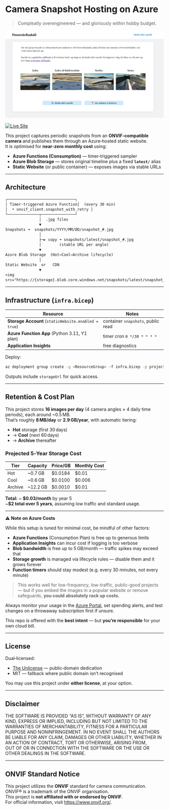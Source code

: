 # Camera Snapshot Hosting on Azure

> Compleatly overengineered — and gloriously within hobby budget.

[![Screenshot of the live site](image.png)](https://utivist5vhfj4cenlybqry2.z6.web.core.windows.net/index.html)

[![Live Site](https://img.shields.io/badge/Live%20Site-Click%20to%20view-brightgreen)](https://utivist5vhfj4cenlybqry2.z6.web.core.windows.net/index.html)

This project captures periodic snapshots from an **ONVIF‑compatible camera** and publishes them through an Azure‑hosted static website.  
It is optimised for **near‑zero monthly cost** using:

* **Azure Functions (Consumption)** — timer‑triggered sampler  
* **Azure Blob Storage** — stores original timeline plus a fixed **`latest/`** alias  
* **Static Website** (or public container) — exposes images via stable URLs

---

## Architecture

```
┌──────────────────────────────┐
│ Timer‑triggered Azure Function│  (every 30 min)
│  • onvif_client.snapshot_with_retry │
└──────────────┬───────────────┘
               │  .jpg files
               ▼
Snapshots ➜  snapshots/YYYY/MM/DD/snapshot_#.jpg
               │
               ├─► copy ➜ snapshots/latest/snapshot_#.jpg
               │        (stable URL per angle)
               ▼
Azure Blob Storage  (Hot→Cool→Archive lifecycle)
               │
Static Website  or   CDN
               ▼
<img src="https://{storage}.blob.core.windows.net/snapshots/latest/snapshot_1.jpg">
```

---

## Infrastructure (`infra.bicep`)

| Resource | Notes |
|----------|-------|
| **Storage Account** (`staticWebsite.enabled = true`) | container `snapshots`, public read |
| **Azure Function App** (Python 3.11, Y1 plan) | timer cron `0 */30 * * * *` |
| **Application Insights** | free diagnostics |

Deploy:

```bash
az deployment group create -g <ResourceGroup> -f infra.bicep -p projectPrefix=snapshot
```

Outputs include `storageUrl` for quick access.

---

## Retention & Cost Plan

This project stores **16 images per day** (4 camera angles × 4 daily time periods), each around ~0.5 MB.  
That’s roughly **8 MB/day** or **2.9 GB/year**, with automatic tiering:

- **Hot** storage (first 30 days)
- → **Cool** (next 60 days)
- → **Archive** thereafter

### Projected 5‑Year Storage Cost

| Tier    | Capacity | Price/GB | Monthly Cost |
|---------|----------|----------|---------------|
| Hot     | ~0.7 GB  | \$0.0184 | \$0.01        |
| Cool    | ~0.6 GB  | \$0.0100 | \$0.006       |
| Archive | ~12.2 GB | \$0.0010 | \$0.01        |

**Total:** ~ **\$0.03/month** by year 5  
~**\$2 total over 5 years**, assuming low traffic and standard usage.

---

⚠️ **Note on Azure Costs**

While this setup is tuned for minimal cost, be mindful of other factors:

- **Azure Functions** (Consumption Plan) is free up to generous limits  
- **Application Insights** can incur cost if logging is too verbose  
- **Blob bandwidth** is free up to 5 GB/month — traffic spikes may exceed that  
- **Storage growth** is managed via lifecycle rules — disable them and it grows forever  
- **Function timers** should stay modest (e.g. every 30 minutes, not every minute)

> This works well for low-frequency, low-traffic, public-good projects — but if you embed the images in a popular website or remove safeguards, **you could absolutely rack up costs.**

Always monitor your usage in the [Azure Portal](https://portal.azure.com), set spending alerts, and test changes on a throwaway subscription first if unsure.

This repo is offered with the **best intent** — but **you’re responsible** for your own cloud bill.

---

## License

Dual‑licensed:

- [The Unlicense](LICENSE) — public‑domain dedication  
- MIT — fallback where public domain isn’t recognised

You may use this project under **either license**, at your option.

---

## Disclaimer

THE SOFTWARE IS PROVIDED “AS IS”, WITHOUT WARRANTY OF ANY KIND, EXPRESS OR IMPLIED, INCLUDING BUT NOT LIMITED TO THE WARRANTIES OF MERCHANTABILITY, FITNESS FOR A PARTICULAR PURPOSE AND NONINFRINGEMENT. IN NO EVENT SHALL THE AUTHORS BE LIABLE FOR ANY CLAIM, DAMAGES OR OTHER LIABILITY, WHETHER IN AN ACTION OF CONTRACT, TORT OR OTHERWISE, ARISING FROM, OUT OF OR IN CONNECTION WITH THE SOFTWARE OR THE USE OR OTHER DEALINGS IN THE SOFTWARE.

---

## ONVIF Standard Notice

This project utilizes the **ONVIF** standard for camera communication.  
ONVIF® is a trademark of the ONVIF organisation.  
This project is **not affiliated with or endorsed by ONVIF**.  
For official information, visit <https://www.onvif.org/>.
